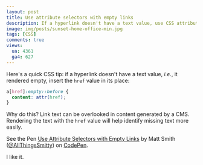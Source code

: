 ```yaml
---
layout: post
title: Use attribute selectors with empty links
description: If a hyperlink doesn't have a text value, use CSS attribute selectors to insert the href value in its place.
image: img/posts/sunset-home-office-min.jpg
tags: [CSS]
comments: true
views:
  ua: 4361
  ga4: 627
---
```


Here's a quick CSS tip: if a hyperlink doesn't have a text value, _i.e._, it rendered empty, insert the `href` value in its place:


```css
a[href]:empty::before {
  content: attr(href);
}
```
Why do this? Link text can be overlooked in content generated by a CMS. Rendering the text with the `href` value will help identify missing text more easily.

<div class="embed">
  <p class="codepen" data-height="450" data-slug-hash="zBzXRx" data-default-tab="result" data-user="AllThingsSmitty" data-embed-version="2" data-pen-title="Use Attribute Selectors with Empty Links" class="codepen">See the Pen <a href="http://codepen.io/AllThingsSmitty/pen/zBzXRx/">Use Attribute Selectors with Empty Links</a> by Matt Smith (<a href="http://codepen.io/AllThingsSmitty">@AllThingsSmitty</a>) on <a href="http://codepen.io">CodePen</a>.</p>
  <script async src="https://production-assets.codepen.io/assets/embed/ei.js"></script>
</div>

I like it.
